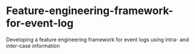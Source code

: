 # Feature-engineering-framework-for-event-log
Developing a feature engineering framework for event logs using intra- and inter-case information
